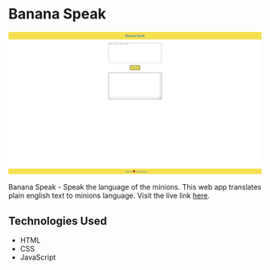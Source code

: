 # Banana Speak

![App Image](https://github.com/iajaymk/neog-mark6/blob/main/images/mark6.png)

Banana Speak - Speak the language of the minions. This web app translates plain english text to minions language.
Visit the live link [here](https://charming-pony-bba11f.netlify.app/).

## Technologies Used
- HTML
- CSS
- JavaScript